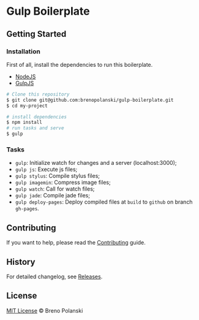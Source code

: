 # Gulp Boilerplate


## Getting Started

### Installation

First of all, install the dependencies to run this boilerplate.

- [NodeJS](http://nodejs.org/)
- [GulpJS](http://gulpjs.com/)

```sh
# Clone this repository
$ git clone git@github.com:brenopolanski/gulp-boilerplate.git
$ cd my-project

# install dependencies
$ npm install
# run tasks and serve
$ gulp
```

### Tasks

- `gulp`: Initialize watch for changes and a server (localhost:3000);
- `gulp js`: Execute js files;
- `gulp stylus`: Compile stylus files;
- `gulp imagemin`: Compress image files;
- `gulp watch`: Call for watch files;
- `gulp jade`: Compile jade files;
- `gulp deploy-pages`: Deploy compiled files at `build` to `github` on branch `gh-pages`.

## Contributing

If you want to help, please read the [Contributing](https://github.com/brenopolanski/gulp-boilerplate/blob/master/CONTRIBUTING.md) guide.

## History

For detailed changelog, see [Releases](https://github.com/brenopolanski/gulp-boilerplate/releases).

## License

[MIT License](http://brenopolanski.mit-license.org/) © Breno Polanski
